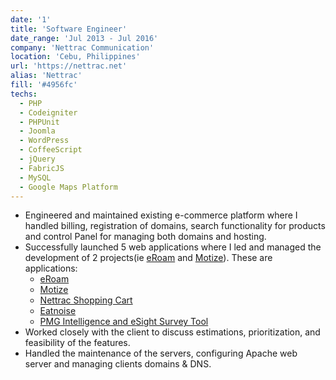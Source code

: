 ```yaml
---
date: '1'
title: 'Software Engineer'
date_range: 'Jul 2013 - Jul 2016'
company: 'Nettrac Communication'
location: 'Cebu, Philippines'
url: 'https://nettrac.net'
alias: 'Nettrac'
fill: '#4956fc'
techs:
  - PHP
  - Codeigniter
  - PHPUnit
  - Joomla
  - WordPress
  - CoffeeScript
  - jQuery
  - FabricJS
  - MySQL
  - Google Maps Platform
---
```


- Engineered and maintained existing e-commerce platform where I handled billing, registration of
  domains, search functionality for products and control Panel for managing both domains and
  hosting.
- Successfully launched 5 web applications where I led and managed the development of 2 projects(ie
  [eRoam](https://www.eroam.com/) and [Motize](https://www.motize.com/)). These are applications:
  - [eRoam](https://www.eroam.com/)
  - [Motize](https://www.motize.com/)
  - [Nettrac Shopping Cart](https://nettrac.net/)
  - [Eatnoise](https://eatnoise.com/)
  - [PMG Intelligence and eSight Survey Tool](https://www.pmgintelligence.com/)
- Worked closely with the client to discuss estimations, prioritization, and feasibility of the
  features.
- Handled the maintenance of the servers, configuring Apache web server and managing clients domains
  & DNS.
